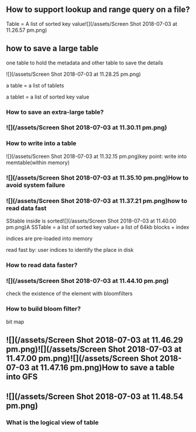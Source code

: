 ## How to support lookup and range query on a file?

Table = A list of sorted key value![](/assets/Screen Shot 2018-07-03 at 11.26.57 pm.png)

## how to save a large table

one table to hold the metadata and other table to save the details

![](/assets/Screen Shot 2018-07-03 at 11.28.25 pm.png)

a table =  a list of tablets

a tablet = a list of sorted key value

### How to save an extra-large table?

### ![](/assets/Screen Shot 2018-07-03 at 11.30.11 pm.png)

### How to write into a table

![](/assets/Screen Shot 2018-07-03 at 11.32.15 pm.png)key point: write into memtable\(within memory\)

### ![](/assets/Screen Shot 2018-07-03 at 11.35.10 pm.png)How to avoid system failure

### ![](/assets/Screen Shot 2018-07-03 at 11.37.21 pm.png)how to read data fast

SStable inside is sorted![](/assets/Screen Shot 2018-07-03 at 11.40.00 pm.png)A SSTable = a list of sorted key value= a list of 64kb blocks + index

indices are pre-loaded into memory

read fast by: user indices to identify the place in disk

### How to read data faster?

### ![](/assets/Screen Shot 2018-07-03 at 11.44.10 pm.png)

check the existence of the element with bloomfilters

### How to build bloom filter?

bit map

## ![](/assets/Screen Shot 2018-07-03 at 11.46.29 pm.png)![](/assets/Screen Shot 2018-07-03 at 11.47.00 pm.png)![](/assets/Screen Shot 2018-07-03 at 11.47.16 pm.png)How to save a table into GFS

## ![](/assets/Screen Shot 2018-07-03 at 11.48.54 pm.png)

### What is the logical view of table



